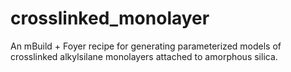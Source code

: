 # crosslinked_monolayer
An mBuild + Foyer recipe for generating parameterized models of crosslinked alkylsilane monolayers attached to amorphous silica.
